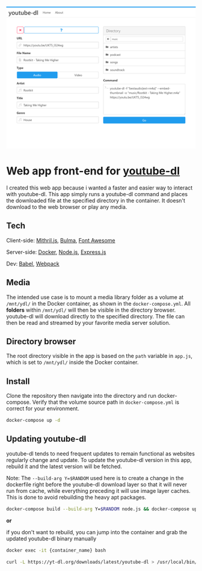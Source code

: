 ![](public/screenshot.png)
# Web app front-end for [youtube-dl][ydl] 
I created this web app because i wanted a faster and easier way to interact with youtube-dl. This app simply runs a youtube-dl command and places the downloaded file at the specified directory in the container. It doesn't download to the web browser or play any media.

## Tech
Client-side: [Mithril.js][m], [Bulma][bu], [Font Awesome][fa]

Server-side: [Docker][d], [Node.js][n], [Express.js][e]

Dev: [Babel][ba], [Webpack][w]

## Media
The intended use case is to mount a media library folder as a volume at `/mnt/ydl/` in the Docker container, as shown in the `docker-compose.yml`. All **folders** within `/mnt/ydl/` will then be visible in the directory browser. youtube-dl will download directly to the specified directory. The file can then be read and streamed by your favorite media server solution.

## Directory browser
The root directory visible in the app is based on the `path` variable in `app.js`, which is set to `/mnt/ydl/` inside the Docker container. 

## Install
Clone the repository then navigate into the directory and run docker-compose. Verify that the volume source path in `docker-compose.yml` is correct for your environment.
```sh
docker-compose up -d
```

## Updating youtube-dl
youtube-dl tends to need frequent updates to remain functional as websites regularly change and update. To update the youtube-dl version in this app, rebuild it and the latest version will be fetched.

Note: The `--build-arg Y=$RANDOM` used here is to create a change in the dockerfile right before the youtube-dl download layer so that it will never run from cache, while everything preceding it will use image layer caches. This is done to avoid rebuilding the heavy apt packages.

```sh
docker-compose build --build-arg Y=$RANDOM node.js && docker-compose up -d
```

**or**

if you don't want to rebuild, you can jump into the container and grab the updated youtube-dl binary manually
```sh
docker exec -it {container_name} bash
```
```sh
curl -L https://yt-dl.org/downloads/latest/youtube-dl > /usr/local/bin/youtube-dl && chmod +xr /usr/local/bin/youtube-dl
```

[ydl]: https://github.com/ytdl-org/youtube-dl
[m]: https://mithril.js.org/
[bu]: https://bulma.io/
[d]: https://www.docker.com/
[n]: https://nodejs.org/
[e]: https://expressjs.com/
[fa]: https://fontawesome.com/
[ba]: https://babeljs.io/
[w]: https://webpack.js.org/